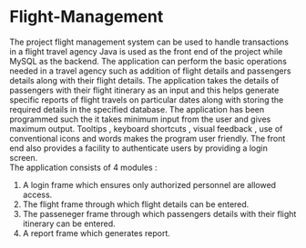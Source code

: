 # Flight-Management
The project flight management system can be used to handle transactions in a flight travel agency
Java is used as the front end of the project while MySQL as the backend. The application can perform the basic operations needed in a travel agency such as addition of flight details and passengers details along with their flight details. The application takes the details of passengers with their flight itinerary as an input and this helps generate specific reports of flight travels on particular dates along with storing the required details in the specified database. 
The application has been programmed such the it takes minimum input from the user and gives maximum output. Tooltips , keyboard shortcuts , visual feedback , use of conventional icons and words makes the program user friendly. The front end also provides a facility to authenticate users by providing a login screen.    
The application consists of 4 modules :
1.	A login frame which ensures only authorized personnel are allowed access.
2.	The flight frame through which flight details can be entered.
3.	The passeneger frame through which passengers details with their flight itinerary can be entered.
4.	A report frame which generates report.
